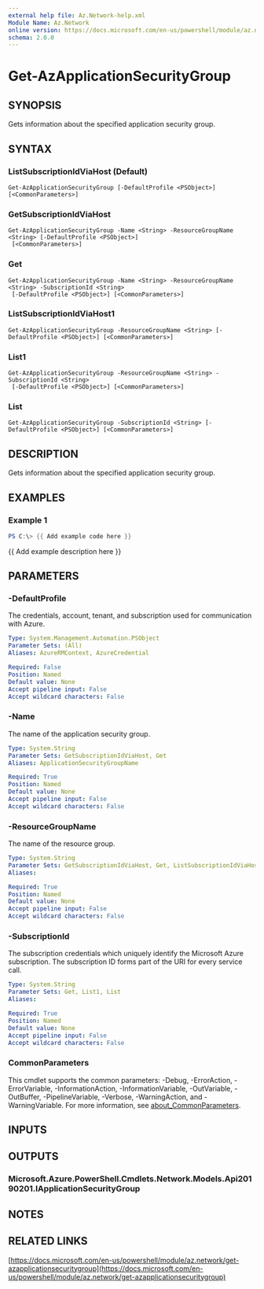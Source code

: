 ```yaml
---
external help file: Az.Network-help.xml
Module Name: Az.Network
online version: https://docs.microsoft.com/en-us/powershell/module/az.network/get-azapplicationsecuritygroup
schema: 2.0.0
---
```


# Get-AzApplicationSecurityGroup

## SYNOPSIS
Gets information about the specified application security group.

## SYNTAX

### ListSubscriptionIdViaHost (Default)
```
Get-AzApplicationSecurityGroup [-DefaultProfile <PSObject>] [<CommonParameters>]
```

### GetSubscriptionIdViaHost
```
Get-AzApplicationSecurityGroup -Name <String> -ResourceGroupName <String> [-DefaultProfile <PSObject>]
 [<CommonParameters>]
```

### Get
```
Get-AzApplicationSecurityGroup -Name <String> -ResourceGroupName <String> -SubscriptionId <String>
 [-DefaultProfile <PSObject>] [<CommonParameters>]
```

### ListSubscriptionIdViaHost1
```
Get-AzApplicationSecurityGroup -ResourceGroupName <String> [-DefaultProfile <PSObject>] [<CommonParameters>]
```

### List1
```
Get-AzApplicationSecurityGroup -ResourceGroupName <String> -SubscriptionId <String>
 [-DefaultProfile <PSObject>] [<CommonParameters>]
```

### List
```
Get-AzApplicationSecurityGroup -SubscriptionId <String> [-DefaultProfile <PSObject>] [<CommonParameters>]
```

## DESCRIPTION
Gets information about the specified application security group.

## EXAMPLES

### Example 1
```powershell
PS C:\> {{ Add example code here }}
```

{{ Add example description here }}

## PARAMETERS

### -DefaultProfile
The credentials, account, tenant, and subscription used for communication with Azure.

```yaml
Type: System.Management.Automation.PSObject
Parameter Sets: (All)
Aliases: AzureRMContext, AzureCredential

Required: False
Position: Named
Default value: None
Accept pipeline input: False
Accept wildcard characters: False
```

### -Name
The name of the application security group.

```yaml
Type: System.String
Parameter Sets: GetSubscriptionIdViaHost, Get
Aliases: ApplicationSecurityGroupName

Required: True
Position: Named
Default value: None
Accept pipeline input: False
Accept wildcard characters: False
```

### -ResourceGroupName
The name of the resource group.

```yaml
Type: System.String
Parameter Sets: GetSubscriptionIdViaHost, Get, ListSubscriptionIdViaHost1, List1
Aliases:

Required: True
Position: Named
Default value: None
Accept pipeline input: False
Accept wildcard characters: False
```

### -SubscriptionId
The subscription credentials which uniquely identify the Microsoft Azure subscription.
The subscription ID forms part of the URI for every service call.

```yaml
Type: System.String
Parameter Sets: Get, List1, List
Aliases:

Required: True
Position: Named
Default value: None
Accept pipeline input: False
Accept wildcard characters: False
```

### CommonParameters
This cmdlet supports the common parameters: -Debug, -ErrorAction, -ErrorVariable, -InformationAction, -InformationVariable, -OutVariable, -OutBuffer, -PipelineVariable, -Verbose, -WarningAction, and -WarningVariable. For more information, see [about_CommonParameters](http://go.microsoft.com/fwlink/?LinkID=113216).

## INPUTS

## OUTPUTS

### Microsoft.Azure.PowerShell.Cmdlets.Network.Models.Api20190201.IApplicationSecurityGroup
## NOTES

## RELATED LINKS

[https://docs.microsoft.com/en-us/powershell/module/az.network/get-azapplicationsecuritygroup](https://docs.microsoft.com/en-us/powershell/module/az.network/get-azapplicationsecuritygroup)

